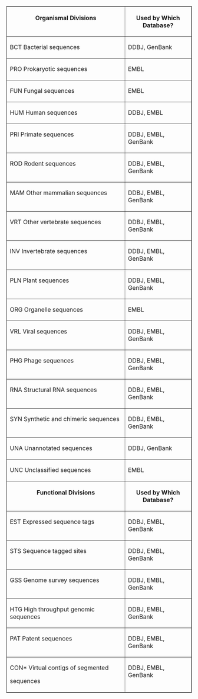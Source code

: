 
<table border="1" cellpadding="9" cellspacing="1" width="751">

<tbody>

<tr>

<th valign="TOP" width="64%">

Organismal Divisions

</th>

<th valign="TOP" width="36%">

Used by Which Database?

</th>

</tr>

<tr>

<td valign="TOP" width="64%">

BCT Bacterial sequences

</td>

<td valign="TOP" width="36%">

DDBJ, GenBank

</td>

</tr>

<tr>

<td valign="TOP" width="64%">

PRO Prokaryotic sequences

</td>

<td valign="TOP" width="36%">

EMBL

</td>

</tr>

<tr>

<td valign="TOP" width="64%">

FUN Fungal sequences

</td>

<td valign="TOP" width="36%">

EMBL

</td>

</tr>

<tr>

<td valign="TOP" width="64%">

HUM Human sequences

</td>

<td valign="TOP" width="36%">

DDBJ, EMBL

</td>

</tr>

<tr>

<td valign="TOP" width="64%">

PRI Primate sequences

</td>

<td valign="TOP" width="36%">

DDBJ, EMBL, GenBank

</td>

</tr>

<tr>

<td valign="TOP" width="64%">

ROD Rodent sequences

</td>

<td valign="TOP" width="36%">

DDBJ, EMBL, GenBank

</td>

</tr>

<tr>

<td valign="TOP" width="64%">

MAM Other mammalian sequences

</td>

<td valign="TOP" width="36%">

DDBJ, EMBL, GenBank

</td>

</tr>

<tr>

<td valign="TOP" width="64%">

VRT Other vertebrate sequences

</td>

<td valign="TOP" width="36%">

DDBJ, EMBL, GenBank

</td>

</tr>

<tr>

<td valign="TOP" width="64%">

INV Invertebrate sequences

</td>

<td valign="TOP" width="36%">

DDBJ, EMBL, GenBank

</td>

</tr>

<tr>

<td valign="TOP" width="64%">

PLN Plant sequences

</td>

<td valign="TOP" width="36%">

DDBJ, EMBL, GenBank

</td>

</tr>

<tr>

<td valign="TOP" width="64%">

ORG Organelle sequences

</td>

<td valign="TOP" width="36%">

EMBL

</td>

</tr>

<tr>

<td valign="TOP" width="64%">

VRL Viral sequences

</td>

<td valign="TOP" width="36%">

DDBJ, EMBL, GenBank

</td>

</tr>

<tr>

<td valign="TOP" width="64%">

PHG Phage sequences

</td>

<td valign="TOP" width="36%">

DDBJ, EMBL, GenBank

</td>

</tr>

<tr>

<td valign="TOP" width="64%">

RNA Structural RNA sequences

</td>

<td valign="TOP" width="36%">

DDBJ, EMBL, GenBank

</td>

</tr>

<tr>

<td valign="TOP" width="64%">

SYN Synthetic and chimeric sequences

</td>

<td valign="TOP" width="36%">

DDBJ, EMBL, GenBank

</td>

</tr>

<tr>

<td valign="TOP" width="64%">

UNA Unannotated sequences

</td>

<td valign="TOP" width="36%">

DDBJ, GenBank

</td>

</tr>

<tr>

<td valign="TOP" width="64%">

UNC Unclassified sequences

</td>

<td valign="TOP" width="36%">

EMBL

</td>

</tr>

<tr>

<th valign="TOP" width="64%">

Functional Divisions

</th>

<th valign="TOP" width="36%">

Used by Which Database?

</th>

</tr>

<tr>

<td valign="TOP" width="64%">

EST Expressed sequence tags

</td>

<td valign="TOP" width="36%">

DDBJ, EMBL, GenBank

</td>

</tr>

<tr>

<td valign="TOP" width="64%">

STS Sequence tagged sites

</td>

<td valign="TOP" width="36%">

DDBJ, EMBL, GenBank

</td>

</tr>

<tr>

<td valign="TOP" width="64%">

GSS Genome survey sequences

</td>

<td valign="TOP" width="36%">

DDBJ, EMBL, GenBank

</td>

</tr>

<tr>

<td valign="TOP" width="64%">

HTG High throughput genomic sequences

</td>

<td valign="TOP" width="36%">

DDBJ, EMBL, GenBank

</td>

</tr>

<tr>

<td valign="TOP" width="64%">

PAT Patent sequences

</td>

<td valign="TOP" width="36%">

DDBJ, EMBL, GenBank

</td>

</tr>

<tr>

<td valign="TOP" width="64%">

CON* Virtual contigs of segmented

sequences

</td>

<td valign="TOP" width="36%">

DDBJ, EMBL, GenBank

</td>

</tr>

</tbody>

</table>



